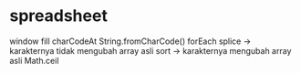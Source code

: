 # spreadsheet

window
fill
charCodeAt
String.fromCharCode()
forEach
splice -> karakternya tidak mengubah array asli
sort -> karakternya mengubah array asli
Math.ceil
